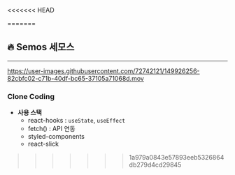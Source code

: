 <<<<<<< HEAD

=======
## 🔥 Semos 세모스

---
https://user-images.githubusercontent.com/72742121/149926256-82cbfc02-c71b-40df-bc65-37105a71068d.mov

### **Clone Coding**

-   **사용 스택**
    -   react-hooks : `useState`, `useEffect`
    -   fetch() : API 연동
    -   styled-components
    -   react-slick
>>>>>>> 1a979a0843e57893eeb5326864db279d4cd29845
